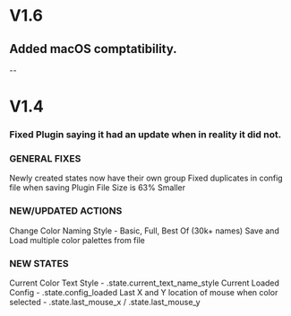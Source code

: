 # V1.6
##  Added macOS comptatibility. 

--

# V1.4 
### Fixed Plugin saying it had an update when in reality it did not.

### GENERAL FIXES
Newly created states now have their own group
Fixed duplicates in config file when saving
Plugin File Size is 63% Smaller

### NEW/UPDATED ACTIONS
Change Color Naming Style - Basic, Full, Best Of (30k+ names)
Save and Load multiple color palettes from file

### NEW STATES
Current Color Text Style - .state.current_text_name_style
Current Loaded Config  - .state.config_loaded
Last X and Y location of mouse when color selected  -  .state.last_mouse_x / .state.last_mouse_y


